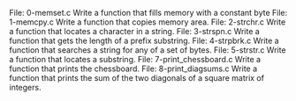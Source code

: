 File: 0-memset.c Write a function that fills memory with a constant byte
File: 1-memcpy.c Write a function that copies memory area.
File: 2-strchr.c Write a function that locates a character in a string.
File: 3-strspn.c Write a function that gets the length of a prefix substring.
File: 4-strpbrk.c Write a function that searches a string for any of a set of bytes.
File: 5-strstr.c Write a function that locates a substring.
File: 7-print_chessboard.c Write a function that prints the chessboard.
File: 8-print_diagsums.c Write a function that prints the sum of the two diagonals of a square matrix of integers.
